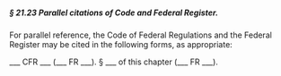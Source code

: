 ##### § 21.23 Parallel citations of Code and Federal Register. #####

For parallel reference, the Code of Federal Regulations and the Federal Register may be cited in the following forms, as appropriate:

\_\_\_ CFR \_\_\_ (\_\_\_ FR \_\_\_). § \_\_\_ of this chapter (\_\_\_ FR \_\_\_).